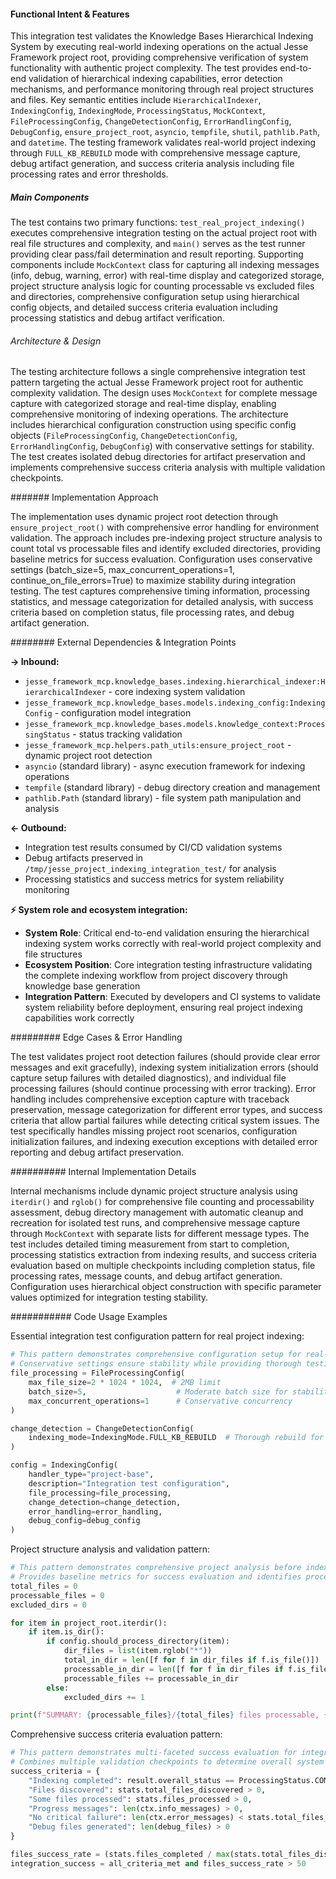 <!-- CACHE_METADATA_START -->
<!-- Source File: {PROJECT_ROOT}/jesse-framework-mcp/tests/test_project_indexing_integration.py -->
<!-- Cached On: 2025-07-05T20:21:31.299416 -->
<!-- Source Modified: 2025-07-05T20:02:45.588153 -->
<!-- Cache Version: 1.0 -->
<!-- CACHE_METADATA_END -->

#### Functional Intent & Features

This integration test validates the Knowledge Bases Hierarchical Indexing System by executing real-world indexing operations on the actual Jesse Framework project root, providing comprehensive verification of system functionality with authentic project complexity. The test provides end-to-end validation of hierarchical indexing capabilities, error detection mechanisms, and performance monitoring through real project structures and files. Key semantic entities include `HierarchicalIndexer`, `IndexingConfig`, `IndexingMode`, `ProcessingStatus`, `MockContext`, `FileProcessingConfig`, `ChangeDetectionConfig`, `ErrorHandlingConfig`, `DebugConfig`, `ensure_project_root`, `asyncio`, `tempfile`, `shutil`, `pathlib.Path`, and `datetime`. The testing framework validates real-world project indexing through `FULL_KB_REBUILD` mode with comprehensive message capture, debug artifact generation, and success criteria analysis including file processing rates and error thresholds.

##### Main Components

The test contains two primary functions: `test_real_project_indexing()` executes comprehensive integration testing on the actual project root with real file structures and complexity, and `main()` serves as the test runner providing clear pass/fail determination and result reporting. Supporting components include `MockContext` class for capturing all indexing messages (info, debug, warning, error) with real-time display and categorized storage, project structure analysis logic for counting processable vs excluded files and directories, comprehensive configuration setup using hierarchical config objects, and detailed success criteria evaluation including processing statistics and debug artifact verification.

###### Architecture & Design

The testing architecture follows a single comprehensive integration test pattern targeting the actual Jesse Framework project root for authentic complexity validation. The design uses `MockContext` for complete message capture with categorized storage and real-time display, enabling comprehensive monitoring of indexing operations. The architecture includes hierarchical configuration construction using specific config objects (`FileProcessingConfig`, `ChangeDetectionConfig`, `ErrorHandlingConfig`, `DebugConfig`) with conservative settings for stability. The test creates isolated debug directories for artifact preservation and implements comprehensive success criteria analysis with multiple validation checkpoints.

####### Implementation Approach

The implementation uses dynamic project root detection through `ensure_project_root()` with comprehensive error handling for environment validation. The approach includes pre-indexing project structure analysis to count total vs processable files and identify excluded directories, providing baseline metrics for success evaluation. Configuration uses conservative settings (batch_size=5, max_concurrent_operations=1, continue_on_file_errors=True) to maximize stability during integration testing. The test captures comprehensive timing information, processing statistics, and message categorization for detailed analysis, with success criteria based on completion status, file processing rates, and debug artifact generation.

######## External Dependencies & Integration Points

**→ Inbound:**
- `jesse_framework_mcp.knowledge_bases.indexing.hierarchical_indexer:HierarchicalIndexer` - core indexing system validation
- `jesse_framework_mcp.knowledge_bases.models.indexing_config:IndexingConfig` - configuration model integration
- `jesse_framework_mcp.knowledge_bases.models.knowledge_context:ProcessingStatus` - status tracking validation
- `jesse_framework_mcp.helpers.path_utils:ensure_project_root` - dynamic project root detection
- `asyncio` (standard library) - async execution framework for indexing operations
- `tempfile` (standard library) - debug directory creation and management
- `pathlib.Path` (standard library) - file system path manipulation and analysis

**← Outbound:**
- Integration test results consumed by CI/CD validation systems
- Debug artifacts preserved in `/tmp/jesse_project_indexing_integration_test/` for analysis
- Processing statistics and success metrics for system reliability monitoring

**⚡ System role and ecosystem integration:**
- **System Role**: Critical end-to-end validation ensuring the hierarchical indexing system works correctly with real-world project complexity and file structures
- **Ecosystem Position**: Core integration testing infrastructure validating the complete indexing workflow from project discovery through knowledge base generation
- **Integration Pattern**: Executed by developers and CI systems to validate system reliability before deployment, ensuring real project indexing capabilities work correctly

######### Edge Cases & Error Handling

The test validates project root detection failures (should provide clear error messages and exit gracefully), indexing system initialization errors (should capture setup failures with detailed diagnostics), and individual file processing failures (should continue processing with error tracking). Error handling includes comprehensive exception capture with traceback preservation, message categorization for different error types, and success criteria that allow partial failures while detecting critical system issues. The test specifically handles missing project root scenarios, configuration initialization failures, and indexing execution exceptions with detailed error reporting and debug artifact preservation.

########## Internal Implementation Details

Internal mechanisms include dynamic project structure analysis using `iterdir()` and `rglob()` for comprehensive file counting and processability assessment, debug directory management with automatic cleanup and recreation for isolated test runs, and comprehensive message capture through `MockContext` with separate lists for different message types. The test includes detailed timing measurement from start to completion, processing statistics extraction from indexing results, and success criteria evaluation based on multiple checkpoints including completion status, file processing rates, message counts, and debug artifact generation. Configuration uses hierarchical object construction with specific parameter values optimized for integration testing stability.

########### Code Usage Examples

Essential integration test configuration pattern for real project indexing:

```python
# This pattern demonstrates comprehensive configuration setup for real-world project indexing validation
# Conservative settings ensure stability while providing thorough testing of indexing capabilities
file_processing = FileProcessingConfig(
    max_file_size=2 * 1024 * 1024,  # 2MB limit
    batch_size=5,                    # Moderate batch size for stability
    max_concurrent_operations=1      # Conservative concurrency
)

change_detection = ChangeDetectionConfig(
    indexing_mode=IndexingMode.FULL_KB_REBUILD  # Thorough rebuild for integration testing
)

config = IndexingConfig(
    handler_type="project-base",
    description="Integration test configuration",
    file_processing=file_processing,
    change_detection=change_detection,
    error_handling=error_handling,
    debug_config=debug_config
)
```

Project structure analysis and validation pattern:

```python
# This pattern demonstrates comprehensive project analysis before indexing execution
# Provides baseline metrics for success evaluation and identifies processing scope
total_files = 0
processable_files = 0
excluded_dirs = 0

for item in project_root.iterdir():
    if item.is_dir():
        if config.should_process_directory(item):
            dir_files = list(item.rglob("*"))
            total_in_dir = len([f for f in dir_files if f.is_file()])
            processable_in_dir = len([f for f in dir_files if f.is_file() and config.should_process_file(f)])
            processable_files += processable_in_dir
        else:
            excluded_dirs += 1

print(f"SUMMARY: {processable_files}/{total_files} files processable, {excluded_dirs} directories excluded")
```

Comprehensive success criteria evaluation pattern:

```python
# This pattern demonstrates multi-faceted success evaluation for integration testing
# Combines multiple validation checkpoints to determine overall system functionality
success_criteria = {
    "Indexing completed": result.overall_status == ProcessingStatus.COMPLETED,
    "Files discovered": stats.total_files_discovered > 0,
    "Some files processed": stats.files_processed > 0,
    "Progress messages": len(ctx.info_messages) > 0,
    "No critical failure": len(ctx.error_messages) < stats.total_files_discovered,
    "Debug files generated": len(debug_files) > 0
}

files_success_rate = (stats.files_completed / max(stats.total_files_discovered, 1)) * 100
integration_success = all_criteria_met and files_success_rate > 50
```